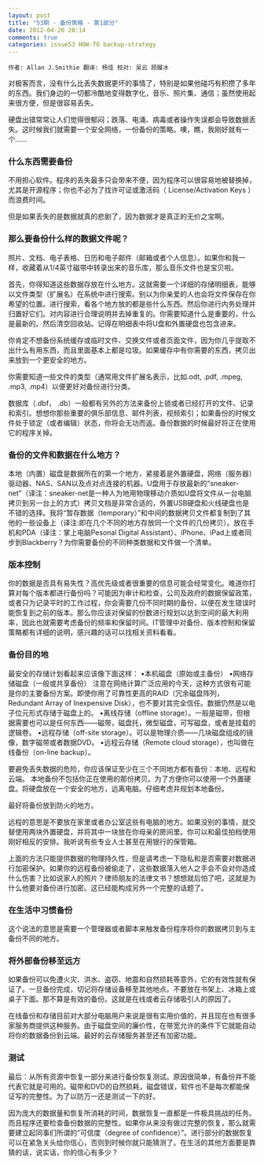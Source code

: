 ```yaml
---
layout: post
title: "53期 - 备份策略 - 第1部分"
date: 2012-04-26 20:14
comments: true
categories: issue53 HOW-TO backup-strategy
---
```


`作者: Allan J.Smithie 翻译: 杨佳 校对: 吴云 顾履冰`

对极客而言，没有什么比丢失数据更坏的事情了，特别是如果他碰巧有积攒了多年的东西。我们身边的一切都冷酷地变得数字化，音乐、照片集、通信；虽然使用起来很方便，但是很容易丢失。

硬盘出错常常让人们觉得很郁闷；跌落、电涌、病毒或者操作失误都会导致数据丢失。这时候我们就需要一个安全网络，一份备份的策略。噢，瞧，我刚好就有一个......

### 什么东西需要备份

不用担心软件。程序的丢失最多只会带来不便，因为程序可以很容易地被替换掉，尤其是开源程序；你也不必为了找许可证或激活码（ License/Activation Keys ）而浪费时间。

<!--more-->

但是如果丢失的是数据就真的悲剧了，因为数据才是真正的无价之宝啊。

### 那么要备份什么样的数据文件呢？

照片、文档、电子表格、日历和电子邮件（邮箱或者个人信息）。如果你和我一样，收藏着从1/4英寸磁带中转录出来的音乐库，那么音乐文件也是宝贝啦。

首先，你得知道这些数据存放在什么地方。这就需要一个详细的存储明细表，能够以文件类型（扩展名）在系统中进行搜索。别以为你亲爱的人也会将文件保存在你希望的位置。进行搜索，看各个地方放的都是些什么东西。然后你进行内务处理并归置好它们。对内容进行合理说明并去掉重复的。你需要知道什么是重要的，什么是最新的。然后清空回收站。记得在明细表中将U盘和外置硬盘也包含进来。

你肯定不想备份系统缓存或临时文件、交换文件或者页面文件，因为你几乎提取不出什么有用东西，而且里面基本上都是垃圾。如果缓存中有你需要的东西，拷贝出来放到一个更安全的地方。

你需要知道一些文件的类型（通常用文件扩展名表示，比如.odt, .pdf, .mpeg, .mp3, .mp4）以便更好对备份进行分类。

数据库（.dbf， .db）一般都有另外的方法来备份上锁或者已经打开的文件、记录和索引。想想你那些重要的俱乐部信息、邮件列表，视频索引；如果备份的时候文件处于锁定（或者编辑）状态，你将会无功而返。备份数据的时候最好将正在使用它的程序关掉。

### 备份的文件和数据在什么地方？

本地（内置）磁盘是数据所在的第一个地方，紧接着是外置硬盘，网络（服务器）驱动器、NAS、SAN以及点对点连接的机器。U盘用于存放最新的“sneaker-net”（译注：sneaker-net是一种人为地用物理移动介质如U盘将文件从一台电脑拷贝到另一台上的方式）拷贝文档是非常合适的，外置USB硬盘和火线硬盘也是不错的选择。我将“暂存数据（temporary）”和中间的数据拷贝文件都复制到了其他的一些设备上（译注:即在几个不同的地方存放同一个文件的几份拷贝）。放在手机和PDA（译注：掌上电脑Pesonal Digital Assistant）、iPhone、iPad上或者同步到Blackberry？为你需要备份的不同种类数据和文件做一个清单。

### 版本控制

你的数据是否具有易失性？高优先级或者很重要的信息可能会经常变化。难道你打算对每个版本都进行备份吗？可能因为审计和检查，公司及政府的数据保留政策，或者只为记录平时的工作过程，你会需要几份不同时期的备份，以便在发生错误时能恢复到之前的版本。那么你应该对保留的份数进行规划以达到空间的最大利用率，因此也就需要考虑备份的频率和保留时间。IT管理中对备份、版本控制和保留策略都有详细的说明，感兴趣的话可以找相关资料看看。

### 备份目的地

最安全的存储计划看起来应该像下面这样： •本机磁盘（原始或主备份） •网络存储磁盘（一般或共享备份） 注意在网络计算广泛应用的今天，这种方式很有可能是你的主要备份方案。即使你用了可靠性更高的RAID（冗余磁盘阵列，Redundant Array of Inexpensive Disk），也不要对其完全信任。数据仍然是以电子位元形式存储于磁盘上的。 •离线存储（offline storage）。一般是磁带，但根据需要也可以是任何东西——磁带，磁盘托，微型磁盘，可写磁盘，或者是挂载的逻辑卷。 •远程存储（off-site storage）。可以是物理介质——几块磁盘组成的镜像，数字磁带或者数据DVD。 •远程云存储（Remote cloud storage），也叫做在线备份（on-line backup）。

要避免丢失数据的危险，你应该保证至少在三个不同地方都有备份：本地、远程和云端。
本地备份不包括你正在使用的那份拷贝。为了方便你可以使用一个外置硬盘。将硬盘放在一个安全的地方，远离电脑。仔细考虑并规划本地备份。

最好将备份放到防火的地方。

远程的意思是不要放在家里或者办公室这些有电脑的地方。如果没别的事情，就交替使用两块外置硬盘，并将其中一块放在你母亲的房间里。你可以和最佳拍档使用刚好相反的安排。我听说有些专业人士甚至在用银行的保管箱。

上面的方法只能提供数据的物理持久性，但是请考虑一下隐私和是否需要对数据进行加密保护。如果你的远程备份被偷走了，这些数据落入他人之手会不会对你造成什么伤害？比如说家人的照片？律师朋友的法律文书？想想就后怕了吧，这就是为什么他要对备份进行加密。这已经能构成另外一个完整的话题了。

### 在生活中习惯备份

这个说法的意思是需要一个管理器或者脚本来触发备份程序将你的数据拷贝到与主备份不同的地方。

### 将外部备份移至远方

如果备份可以免遭火灾、洪水、盗窃、地震和自然损耗等意外，它的有效性就有保证了。一旦备份完成，切记将存储设备移至其他地点。不要放在书架上、冰箱上或桌子下面。那不算是有效的备份。这就是在线或者云存储吸引人的原因了。

在线备份和存储目前对大部分电脑用户来说是很有实用价值的，并且现在也有很多家服务商提供这种服务。由于磁盘空间的廉价性，在带宽允许的条件下它就能自动将你的数据备份到云端。最好的云存储服务甚至还有加密功能。

### 测试

最后：从所有资源中恢复一部分来进行备份恢复测试。原因很简单，有备份并不能代表它就是可用的。磁带和DVD的自然损耗，磁盘错误，软件也不是每次都能保证写的完整性。为了以防万一还是测试一下的好。

因为庞大的数据量和恢复所消耗的时间，数据恢复一直都是一件极具挑战的任务。而且程序还要检查备份数据的完整性。如果你从来没有做过完整的恢复，那么就需要建立起同事们所谓的“可信度（degree of confidence）”。进行部分的数据恢复可以在紧急关头给你信心，否则到时候你就只能猜测了。在生活的其他方面要是靠猜的话，说实话，你的信心有多少？